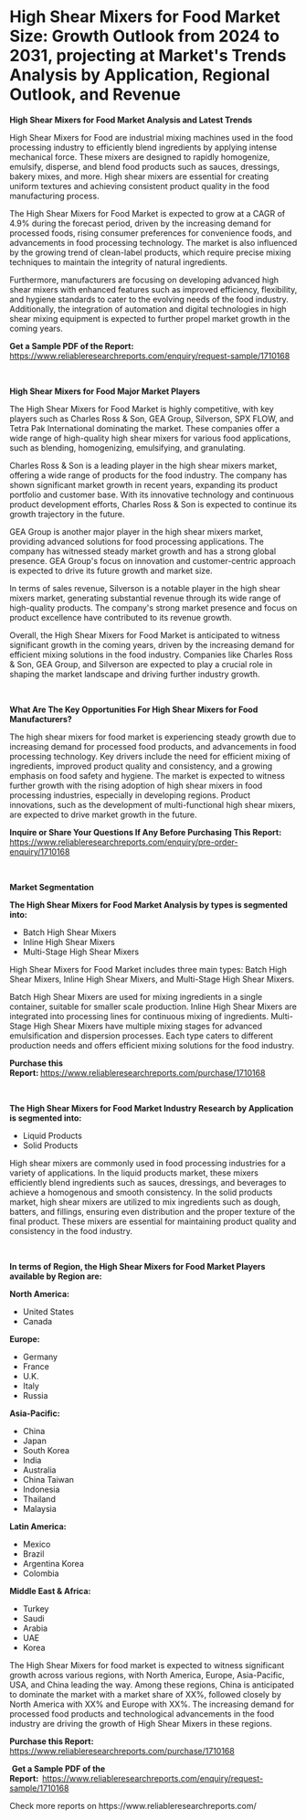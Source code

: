 <p><h1>High Shear Mixers for Food Market Size: Growth Outlook from 2024 to 2031, projecting at Market's Trends Analysis by Application, Regional Outlook, and Revenue</h1></p><p><strong>High Shear Mixers for Food Market Analysis and Latest Trends</strong></p>
<p><p>High Shear Mixers for Food are industrial mixing machines used in the food processing industry to efficiently blend ingredients by applying intense mechanical force. These mixers are designed to rapidly homogenize, emulsify, disperse, and blend food products such as sauces, dressings, bakery mixes, and more. High shear mixers are essential for creating uniform textures and achieving consistent product quality in the food manufacturing process.</p><p>The High Shear Mixers for Food Market is expected to grow at a CAGR of 4.9% during the forecast period, driven by the increasing demand for processed foods, rising consumer preferences for convenience foods, and advancements in food processing technology. The market is also influenced by the growing trend of clean-label products, which require precise mixing techniques to maintain the integrity of natural ingredients.</p><p>Furthermore, manufacturers are focusing on developing advanced high shear mixers with enhanced features such as improved efficiency, flexibility, and hygiene standards to cater to the evolving needs of the food industry. Additionally, the integration of automation and digital technologies in high shear mixing equipment is expected to further propel market growth in the coming years.</p></p>
<p><strong>Get a Sample PDF of the Report:&nbsp;</strong> <a href="https://www.reliableresearchreports.com/enquiry/request-sample/1710168">https://www.reliableresearchreports.com/enquiry/request-sample/1710168</a></p>
<p>&nbsp;</p>
<p><strong>High Shear Mixers for Food Major Market Players</strong></p>
<p><p>The High Shear Mixers for Food Market is highly competitive, with key players such as Charles Ross & Son, GEA Group, Silverson, SPX FLOW, and Tetra Pak International dominating the market. These companies offer a wide range of high-quality high shear mixers for various food applications, such as blending, homogenizing, emulsifying, and granulating.</p><p>Charles Ross & Son is a leading player in the high shear mixers market, offering a wide range of products for the food industry. The company has shown significant market growth in recent years, expanding its product portfolio and customer base. With its innovative technology and continuous product development efforts, Charles Ross & Son is expected to continue its growth trajectory in the future.</p><p>GEA Group is another major player in the high shear mixers market, providing advanced solutions for food processing applications. The company has witnessed steady market growth and has a strong global presence. GEA Group's focus on innovation and customer-centric approach is expected to drive its future growth and market size.</p><p>In terms of sales revenue, Silverson is a notable player in the high shear mixers market, generating substantial revenue through its wide range of high-quality products. The company's strong market presence and focus on product excellence have contributed to its revenue growth.</p><p>Overall, the High Shear Mixers for Food Market is anticipated to witness significant growth in the coming years, driven by the increasing demand for efficient mixing solutions in the food industry. Companies like Charles Ross & Son, GEA Group, and Silverson are expected to play a crucial role in shaping the market landscape and driving further industry growth.</p></p>
<p>&nbsp;</p>
<p><strong>What Are The Key Opportunities For High Shear Mixers for Food Manufacturers?</strong></p>
<p><p>The high shear mixers for food market is experiencing steady growth due to increasing demand for processed food products, and advancements in food processing technology. Key drivers include the need for efficient mixing of ingredients, improved product quality and consistency, and a growing emphasis on food safety and hygiene. The market is expected to witness further growth with the rising adoption of high shear mixers in food processing industries, especially in developing regions. Product innovations, such as the development of multi-functional high shear mixers, are expected to drive market growth in the future.</p></p>
<p><strong>Inquire or Share Your Questions If Any Before Purchasing This Report:</strong> <a href="https://www.reliableresearchreports.com/enquiry/pre-order-enquiry/1710168">https://www.reliableresearchreports.com/enquiry/pre-order-enquiry/1710168</a></p>
<p>&nbsp;</p>
<p><strong>Market Segmentation</strong></p>
<p><strong>The High Shear Mixers for Food Market Analysis by types is segmented into:</strong></p>
<p><ul><li>Batch High Shear Mixers</li><li>Inline High Shear Mixers</li><li>Multi-Stage High Shear Mixers</li></ul></p>
<p><p>High Shear Mixers for Food Market includes three main types: Batch High Shear Mixers, Inline High Shear Mixers, and Multi-Stage High Shear Mixers. </p><p>Batch High Shear Mixers are used for mixing ingredients in a single container, suitable for smaller scale production. Inline High Shear Mixers are integrated into processing lines for continuous mixing of ingredients. Multi-Stage High Shear Mixers have multiple mixing stages for advanced emulsification and dispersion processes. Each type caters to different production needs and offers efficient mixing solutions for the food industry.</p></p>
<p><strong>Purchase this Report:&nbsp;</strong><a href="https://www.reliableresearchreports.com/purchase/1710168">https://www.reliableresearchreports.com/purchase/1710168</a></p>
<p>&nbsp;</p>
<p><strong>The High Shear Mixers for Food Market Industry Research by Application is segmented into:</strong></p>
<p><ul><li>Liquid Products</li><li>Solid Products</li></ul></p>
<p><p>High shear mixers are commonly used in food processing industries for a variety of applications. In the liquid products market, these mixers efficiently blend ingredients such as sauces, dressings, and beverages to achieve a homogenous and smooth consistency. In the solid products market, high shear mixers are utilized to mix ingredients such as dough, batters, and fillings, ensuring even distribution and the proper texture of the final product. These mixers are essential for maintaining product quality and consistency in the food industry.</p></p>
<p>&nbsp;</p>
<p><strong>In terms of Region, the High Shear Mixers for Food Market Players available by Region are:</strong></p>
<p>
    <p> <strong> North America: </strong>
        <ul>
            <li>United States</li>
            <li>Canada</li>
        </ul>
        </p> 
    <p> <strong> Europe: </strong>
        <ul>
            <li>Germany</li>
            <li>France</li>
            <li>U.K.</li>
            <li>Italy</li>
            <li>Russia</li>
        </ul>
        </p> 
    <p> <strong> Asia-Pacific: </strong>
        <ul>
            <li>China</li>
            <li>Japan</li>
            <li>South Korea</li>
            <li>India</li>
            <li>Australia</li>
            <li>China Taiwan</li>
            <li>Indonesia</li>
            <li>Thailand</li>
            <li>Malaysia</li>
        </ul>
        </p> 
    <p> <strong> Latin America: </strong>
        <ul>
            <li>Mexico</li>
            <li>Brazil</li>
            <li>Argentina Korea</li>
            <li>Colombia</li>
        </ul>
        </p> 
    <p> <strong> Middle East & Africa: </strong>
        <ul>
            <li>Turkey</li>
            <li>Saudi</li>
            <li>Arabia</li>
            <li>UAE</li>
            <li>Korea</li>
        </ul>
    </p>
    </p>
<p><p>The High Shear Mixers for food market is expected to witness significant growth across various regions, with North America, Europe, Asia-Pacific, USA, and China leading the way. Among these regions, China is anticipated to dominate the market with a market share of XX%, followed closely by North America with XX% and Europe with XX%. The increasing demand for processed food products and technological advancements in the food industry are driving the growth of High Shear Mixers in these regions.</p></p>
<p><strong>Purchase this Report: </strong><a href="https://www.reliableresearchreports.com/purchase/1710168">https://www.reliableresearchreports.com/purchase/1710168</a></p>
<p>&nbsp;<strong>Get a Sample PDF of the Report:&nbsp;&nbsp;</strong><a href="https://www.reliableresearchreports.com/enquiry/request-sample/1710168">https://www.reliableresearchreports.com/enquiry/request-sample/1710168</a></p>
<p><strong></strong></p>
<p>Check more reports on https://www.reliableresearchreports.com/</p>